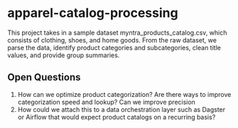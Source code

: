 # apparel-catalog-processing

This project takes in a sample dataset myntra_products_catalog.csv, which consists of clothing, shoes, and home goods. From the raw dataset, we parse the data, identify product categories and subcategories, clean title values, and provide group summaries.

## Open Questions

1. How can we optimize product categorization? Are there ways to improve categorization speed and lookup? Can we improve precision 
2. How could we attach this to a data orchestration layer such as Dagster or Airflow that would expect product catalogs on a recurring basis? 

